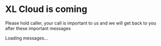 # XL Cloud is coming

Please hold caller, your call is important to us and we will get back to you after these important messages 

Loading messages...